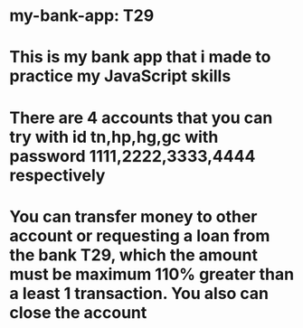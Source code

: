 # my-bank-app: T29

# This is my bank app that i made to practice my JavaScript skills

# There are 4 accounts that you can try with id tn,hp,hg,gc with password 1111,2222,3333,4444 respectively

# You can transfer money to other account or requesting a loan from the bank T29, which the amount must be maximum 110% greater than a least 1 transaction. You also can close the account
